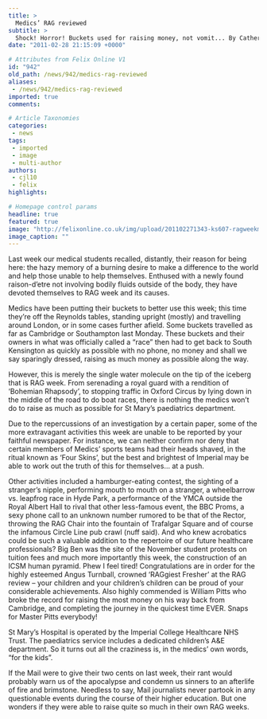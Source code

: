 ```yaml
---
title: >
  Medics’ RAG reviewed
subtitle: >
  Shock! Horror! Buckets used for raising money, not vomit... By Catherine Lu and Genevieve Pugh
date: "2011-02-28 21:15:09 +0000"

# Attributes from Felix Online V1
id: "942"
old_path: /news/942/medics-rag-reviewed
aliases:
 - /news/942/medics-rag-reviewed
imported: true
comments:

# Article Taxonomies
categories:
 - news
tags:
 - imported
 - image
 - multi-author
authors:
 - cjl10
 - felix
highlights:

# Homepage control params
headline: true
featured: true
image: "http://felixonline.co.uk/img/upload/201102271343-ks607-ragweekm.jpg"
image_caption: ""
---
```


Last week our medical students recalled, distantly, their reason for being here: the hazy memory of a burning desire to make a difference to the world and help those unable to help themselves. Enthused with a newly found raison-d’etre not involving bodily fluids outside of the body, they have devoted themselves to RAG week and its causes.

Medics have been putting their buckets to better use this week; this time they’re off the Reynolds tables, standing upright (mostly) and travelling around London, or in some cases further afield. Some buckets travelled as far as Cambridge or Southampton last Monday. These buckets and their owners in what was officially called a “race” then had to get back to South Kensington as quickly as possible with no phone, no money and shall we say sparingly dressed, raising as much money as possible along the way.

However, this is merely the single water molecule on the tip of the iceberg that is RAG week. From serenading a royal guard with a rendition of ‘Bohemian Rhapsody’, to stopping traffic in Oxford Circus by lying down in the middle of the road to do boat races, there is nothing the medics won’t do to raise as much as possible for St Mary’s paediatrics department.

Due to the repercussions of an investigation by a certain paper, some of the more extravagant activities this week are unable to be reported by your faithful newspaper. For instance, we can neither confirm nor deny that certain members of Medics’ sports teams had their heads shaved, in the ritual known as ‘Four Skins’, but the best and brightest of Imperial may be able to work out the truth of this for themselves… at a push.

Other activities included a hamburger-eating contest, the sighting of a stranger’s nipple, performing mouth to mouth on a stranger, a wheelbarrow vs. leapfrog race in Hyde Park, a performance of the YMCA outside the Royal Albert Hall to rival that other less-famous event, the BBC Proms, a sexy phone call to an unknown number rumored to be that of the Rector, throwing the RAG Chair into the fountain of Trafalgar Square and of course the infamous Circle Line pub crawl (nuff said). And who knew acrobatics could be such a valuable addition to the repertoire of our future healthcare professionals? Big Ben was the site of the November student protests on tuition fees and much more importantly this week, the construction of an ICSM human pyramid. Phew I feel tired! Congratulations are in order for the highly esteemed Angus Turnball, crowned ‘RAGgiest Fresher’ at the RAG review – your children and your children’s children can be proud of your considerable achievements. Also highly commended is William Pitts who broke the record for raising the most money on his way back from Cambridge, and completing the journey in the quickest time EVER. Snaps for Master Pitts everybody!

St Mary’s Hospital is operated by the Imperial College Healthcare NHS Trust. The paediatrics service includes a dedicated children’s A&E department. So it turns out all the craziness is, in the medics’ own words, “for the kids”.

If the Mail were to give their two cents on last week, their rant would probably warn us of the apocalypse and condemn us sinners to an afterlife of fire and brimstone. Needless to say, Mail journalists never partook in any questionable events during the course of their higher education. But one wonders if they were able to raise quite so much in their own RAG weeks.
